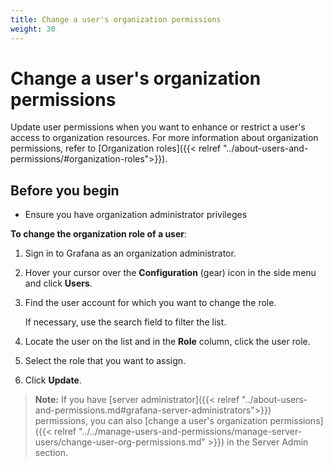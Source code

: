 ```yaml
---
title: Change a user's organization permissions
weight: 30
---
```


# Change a user's organization permissions

Update user permissions when you want to enhance or restrict a user's access to organization resources. For more information about organization permissions, refer to [Organization roles]({{< relref "../about-users-and-permissions/#organization-roles">}}).

## Before you begin

- Ensure you have organization administrator privileges

**To change the organization role of a user**:

1. Sign in to Grafana as an organization administrator.
1. Hover your cursor over the **Configuration** (gear) icon in the side menu and click **Users**.
1. Find the user account for which you want to change the role.

   If necessary, use the search field to filter the list.

1. Locate the user on the list and in the **Role** column, click the user role.
1. Select the role that you want to assign.
1. Click **Update**.

> **Note:** If you have [server administrator]({{< relref "../about-users-and-permissions.md#grafana-server-administrators">}}) permissions, you can also [change a user's organization permissions]({{< relref "../../manage-users-and-permissions/manage-server-users/change-user-org-permissions.md" >}}) in the Server Admin section.
